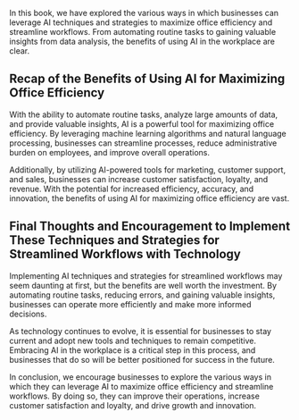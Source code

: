 
In this book, we have explored the various ways in which businesses can leverage AI techniques and strategies to maximize office efficiency and streamline workflows. From automating routine tasks to gaining valuable insights from data analysis, the benefits of using AI in the workplace are clear.

Recap of the Benefits of Using AI for Maximizing Office Efficiency
------------------------------------------------------------------

With the ability to automate routine tasks, analyze large amounts of data, and provide valuable insights, AI is a powerful tool for maximizing office efficiency. By leveraging machine learning algorithms and natural language processing, businesses can streamline processes, reduce administrative burden on employees, and improve overall operations.

Additionally, by utilizing AI-powered tools for marketing, customer support, and sales, businesses can increase customer satisfaction, loyalty, and revenue. With the potential for increased efficiency, accuracy, and innovation, the benefits of using AI for maximizing office efficiency are vast.

Final Thoughts and Encouragement to Implement These Techniques and Strategies for Streamlined Workflows with Technology
-----------------------------------------------------------------------------------------------------------------------

Implementing AI techniques and strategies for streamlined workflows may seem daunting at first, but the benefits are well worth the investment. By automating routine tasks, reducing errors, and gaining valuable insights, businesses can operate more efficiently and make more informed decisions.

As technology continues to evolve, it is essential for businesses to stay current and adopt new tools and techniques to remain competitive. Embracing AI in the workplace is a critical step in this process, and businesses that do so will be better positioned for success in the future.

In conclusion, we encourage businesses to explore the various ways in which they can leverage AI to maximize office efficiency and streamline workflows. By doing so, they can improve their operations, increase customer satisfaction and loyalty, and drive growth and innovation.
